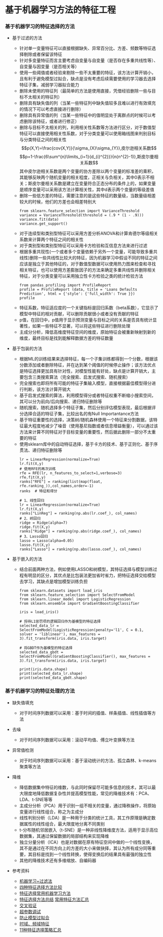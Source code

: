 # 基于机器学习方法的特征工程

### 基于机器学习的特征选择的方法
- 基于过滤的方法
    - 针对单一变量特征可以直接根据缺失、异常百分比、方差、频数等特征选择剔除或者保留该特征
    - 针对多变量特征而言主要考虑自变量与自变量（是否存在多重共线性等）、自变量与因变量（是否相关等）
    - 使用一些阈值或者经验来剔除一些不太重要的特征，该方法计算开销小，且有利于避免模型过拟合，缺点是没有考虑后续需要使用的学习器去选择特征子集，减弱学习器拟合能力
    - 删除未使用的特征列（最简单的方法是使用直接，凭借经验删除一些与目标不太相关的特征列）
    - 删除具有缺失值的列（当某一些特征列中缺失值较多且难以进行有效填充的情况下可以考虑直接进行删除）
    - 删除具有异常值的列（当某一些特征中的值明显处于离群点的时候可以考虑删除该特征，或者进行修正）
    - 删除与目标不太相关的列，利用相关性系数等方法进行区分，对于数值型特征可以直接使用相关性系数，对于分类变量可以使用箱线图来判别目标与分类特征之间的相关性
    $$p(X,Y)=\frac{cov(X,Y)}{\sigma_{X}\sigma_{Y}},皮尔逊相关系数$$
    $$p=1-\frac{6\sum^{n}\limits_{i=1}{d_{i}^{2}}}{n(n^{2}-1)},斯皮尔曼相关系数$$
    其中皮尔逊相关系数是两个变量的协方差除以两个变量的标准差的乘积，其能够反映两个随机变量的相关程度，正相关与负相关，其中0表示不相关；斯皮尔曼相关系数是建立在变量符合正态分布的条件上的，如果变量是顺序变量可以采用该方法计算相关性，其中d表示两个变量的等级差值
    - 删除一些低方差的特征，需要注意的是这些特征的数量级，当数量级相差较大的时候，他们的方差也会相差特别大
        ```
        from sklearn.feature_selection import VarianceThreshold
        variance = VarianceThreshold(threshold = (.9 * (1 - .9)))
        variance.fit(data)
        variance.get_support()
        ```
    - 对于连续型和类别型特征可以采用方差分析ANOVA和计算肯德尔等级相关系数来计算两个特征之间的相关性
    - 对于类别型和类别型特征可以采用卡方检验和互信息方法来进行过滤
    - 根据多重共现性(一个或者多个变量依赖于另外一个变量，可能导致多重共线性)删除一些共线性比较大的特征，因为机器学习中假设不同的特征之间应该是独立于其他特征的，对于数值型数据可以使用热力图来检查和寻找相关特征，也可以使用方差膨胀因子的方法来确定多重共线性并删除相关特征，对于分类变量可以采用独立性卡方检验之类的统计检验方法
        ```
        from pandas_profiling import ProfileReport
        profile = ProfileReport (data, title = 'Loans Defaults Prediction', html = {'style': {'full_width': True }})
        profile
        ```
    - 特征系数，特征适应度的一个关键指标是回归系数（beta系数），它显示了模型中特征的相对贡献，可以删除贡献很小或者没有贡献的特征
    - p值，在回归中，p值用于显示预测变量与目标之间的关系是否具有统计显著性，如果一些特征不显著，可以将这些特征进行删除处理
    - 主成分分析，降低高维度特征空间的维度，原始特征会被重新映射到新的维度，最终目标是找到能解释数据方差的特征数量

- 基于包装的方法
    - 根据ML的训练结果来选择特征，每一个子集训练都得到一个分数，根据该分数添加或者删除特征，并在达到某个阈值的时候停止操作；该方法优点是特征选择更加具有针对性，对模型性能有好处，缺点是计算开销大，主要包含三类搜索算法（完全搜索、启发式搜索、随机搜索）
    - 完全搜索也即将所有可能的特征子集输入模型，直接根据最佳模型得分进行判断，该方法计算开销大
    - 基于启发式搜索的算法，利用模型得分或者特征权重不断缩小搜索空间，其可以分为前向/后向搜索、递归特征删除等
    - 随机搜索，随机选择多个特征子集，然后分别评估模型表现，最后根据评分选择合适的特征子集，比较出名的有Null Importantance方法
    - 基于特征重要性的选择，决策树/随机森林使用一个特征来分割数据，该特征最大程度地减少了噪音（使用基尼指数或者信息增益衡量），可以通过该方法来计算不同特征对于目标变量的重要性，然后据此删除一部分不太重要的特征
    - 使用sklearn库中的自动特征选择，基于卡方的技术、基于正则化、基于序贯法、递归特征删除等
        ```
        lr = LinearRegression(normalize=True)
        lr.fit(X,y)
        # 使用RFE的再次训练
        rfe = RFE(lr, n_features_to_select=1,verbose=3)
        rfe.fit(X,y)
        ranks["RFE"] = ranking(list(map(float, rfe.ranking_)),col_names,order=-1)
        ranks  # 特征和得分
        ```
        ```
        # 1、线性回归
        lr = LinearRegression(normalize=True)
        lr.fit(X,y)
        ranks["LinReg"] = ranking(np.abs(lr.coef_), col_names)
        # 2、岭回归
        ridge = Ridge(alpha=7)
        ridge.fit(X,y)
        ranks["Ridge"] = ranking(np.abs(ridge.coef_), col_names)
        # 3、Lasso回归
        lasso = Lasso(alpha=0.05)
        lasso.fit(X,y)
        ranks["Lasso"] = ranking(np.abs(lasso.coef_), col_names)
        ```

- 基于嵌入的方法
    - 结合前面两种方法，例如使用LASSO和树模型，其特征选择与模型训练过程有明显的区分，其优点是比包装法更加省时省力，把特征选择交给模型去学习，其缺点是增加模型训练负担
        ```
        from sklearn.datasets import load_iris
        from sklearn.feature_selection import SelectFromModel
        from sklearn.linear_model import LogisticRegression
        from sklearn.ensemble import GradientBoostingClassifier

        iris = load_iris()

        # 将待L1惩罚项的逻辑回归作为基模型的特征选择
        selected_data_lr = SelectFromModel(LogisticRegression(penalty='l1', C = 0.1, solver = 'liblinear'), max_features = 3).fit_transform(iris.data, iris.target)

        # 将GBDT作为基模型的特征选择
        selected_data_gbdt = SelectFromModel(GradientBoostingClassifier(), max_features = 3).fit_transform(iris.data, iris.target)

        print(iris.data.shape)
        print(selected_data_lr.shape)
        print(selected_data_gbdt.shape)
        ```

### 基于机器学习的特征处理的方法
- 缺失值填充
    - 对于时间序列数据可以采用：基于时间的插值、样条插值、线性插值等方法
- 去噪
    - 对于时间序列数据可以采用：滚动平均值、傅立叶变换等方法
- 异常值检测
    - 对于时间序列数据可以采用：基于滚动统计的方法、孤立森林、k-means聚类等方法
- 降维
    - 降低数据集中特征的维数，与此同时保留尽可能多信息的技术，其可以最大限度地降低数据复杂性并提高模型性能，常见的降维技术有：PCA、LDA、t-SNE等等
    - 主成分分析（PCA）用于识别一组不相关的变量，通过降秩操作，将原始变量进行线性组合，称之为主成分
    - 线性判别分析（LDA）是一种用于分类的统计工具，其工作原理是确定数据属性的线性组合，最大限度地分离不同类别
    - t-分布随机邻居嵌入（t-SNE）是一种非线性降维度方法，适用于显示高位数据集，其通过保留数据的局部结构来实现降维
    - 独立分量分析（ICA）也是对数据在原有特征空间中做的一个线性变换，其不是通过在不同方向上的方差的大小来做抉择，其认为所有成分同等重要，其目标是找到一个线性转换，使得变换后的结果具有最强的独立性
    - 其他的降维技术还有多维缩放、自编码器


- 参考资料
    - [机器学习+过滤法](https://github.com/mabalam/feature_selection)
    - [四种特征选择方法比较](https://mp.weixin.qq.com/s/xjWOX-ZePXpmexcdISZ49Q)
    - [特征选择常用机器学习方法](https://mp.weixin.qq.com/s/xuFPLiPA9nzBPvcXAt5QRg)
    - [特征选择方法总结](https://mp.weixin.qq.com/s/PCShJQwDotCwsgAYKDd_aA) [常用特征方法汇总](https://mp.weixin.qq.com/s/EnFFrga1odO-uGdGfl1rlQ)
    - [交叉验证](https://mp.weixin.qq.com/s/sYoJpkdInIWi5jVuI0eejA)
    - [超参数调试](https://mp.weixin.qq.com/s/vdFWCMi-dn788oXQpL6aPw)
    - [防止模型过拟合](https://mp.weixin.qq.com/s/_FMxWM4iQRqNVjga0t8T5A)
    - [时域、频域特征](https://mp.weixin.qq.com/s/eyjlg72tmjXWGIy8Pw0XUg)
    - [11种特征选择策略汇总](https://mp.weixin.qq.com/s/BM6F8CEszNRJkcXaiK831g)
